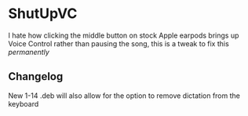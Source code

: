 # ShutUpVC

I hate how clicking the middle button on stock Apple earpods brings up Voice Control rather than pausing the song, this is a tweak to fix this *permanently*

## Changelog
New 1-14 .deb will also allow for the option to remove dictation from the keyboard

